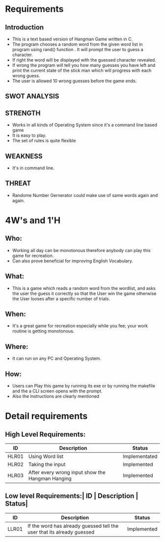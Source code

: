 # Requirements
## Introduction
 * This is a text based version of Hangman Game written in C.
 * The program chooses a random word from the given word list in program using rand() function . It will  prompt the user to guess a character.
 * If right the word will be displayed with the guessed character revealed.
 * If wrong the program will tell you how many guesses you have left and print the current state of the stick man which will progress with each wrong guess.
 * The user is allowed 10 wrong guesses before the game ends.


## SWOT ANALYSIS
## STRENGTH
 * Works in all kinds of Operating System since it's a command line based game 
 * It is easy to play.
 * The set of rules is quite flexible

 ## WEAKNESS
  * It's in command line.
  
## THREAT 
* Randome Number Gernerator could make use of same words again and again.

# 4W&#39;s and 1&#39;H

## Who:
 * Working all day can be  monotonous therefore anybody can play this game for recreation.
 * Can also prove beneficial for improving English Vocabulary.

## What:
 * This is a game which reads a random word from the wordlist, and asks the user the guess it correctly so that the User win the game otherwise the User looses after a specific number of trials.

## When:
* It's a great game for recreation especially while you fee; your work routine is getting monotonous.

## Where:
* It can run on any PC and Operating System.

## How:
* Users can Play this game by running its exe or by running the makefile and the a CLI screen opens with the prompt.
* Also the Instructions are clearly mentioned 


# Detail requirements
## High Level Requirements:

| ID | Description | Status|
| ---- | ---- | ---- |
| HLR01| Using Word list | Implementated |
| HLR02 | Taking the input | Implemented |
| HLR03 | After every wrong input show the Hangman Hanging | Implemented |


##  Low level Requirements:| ID | Description | Status|
| ID | Description | Status|
| ---- | ---- | ---- |
| LLR01| If the word has already guessed tell the user that its already guessed | Implemented |
